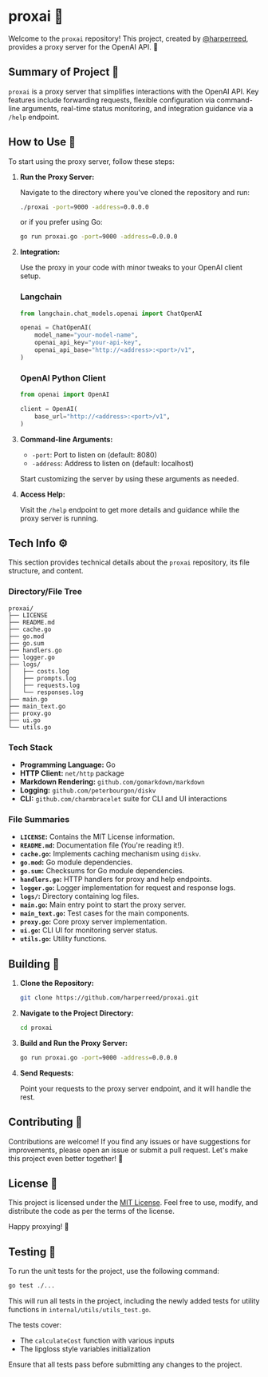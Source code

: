 # proxai 🐨

Welcome to the `proxai` repository! This project, created by [@harperreed](https://github.com/harperreed), provides a proxy server for the OpenAI API. 🚀

## Summary of Project 📜

`proxai` is a proxy server that simplifies interactions with the OpenAI API. Key features include forwarding requests, flexible configuration via command-line arguments, real-time status monitoring, and integration guidance via a `/help` endpoint.

## How to Use 🤖

To start using the proxy server, follow these steps:

1. **Run the Proxy Server:**

    Navigate to the directory where you've cloned the repository and run:

    ```sh
    ./proxai -port=9000 -address=0.0.0.0
    ```

    or if you prefer using Go:

    ```sh
    go run proxai.go -port=9000 -address=0.0.0.0
    ```

2. **Integration:**

   Use the proxy in your code with minor tweaks to your OpenAI client setup.

    ### Langchain

    ```python
    from langchain.chat_models.openai import ChatOpenAI

    openai = ChatOpenAI(
        model_name="your-model-name",
        openai_api_key="your-api-key",
        openai_api_base="http://<address>:<port>/v1",
    )
    ```

    ### OpenAI Python Client

    ```python
    from openai import OpenAI

    client = OpenAI(
        base_url="http://<address>:<port>/v1",
    )
    ```

3. **Command-line Arguments:**

    - `-port`: Port to listen on (default: 8080)
    - `-address`: Address to listen on (default: localhost)

    Start customizing the server by using these arguments as needed.

4. **Access Help:**

   Visit the `/help` endpoint to get more details and guidance while the proxy server is running.

## Tech Info ⚙️

This section provides technical details about the `proxai` repository, its file structure, and content.

### Directory/File Tree

```
proxai/
├── LICENSE
├── README.md
├── cache.go
├── go.mod
├── go.sum
├── handlers.go
├── logger.go
├── logs/
│   ├── costs.log
│   ├── prompts.log
│   ├── requests.log
│   └── responses.log
├── main.go
├── main_text.go
├── proxy.go
├── ui.go
└── utils.go
```

### Tech Stack

- **Programming Language:** Go
- **HTTP Client:** `net/http` package
- **Markdown Rendering:** `github.com/gomarkdown/markdown`
- **Logging:** `github.com/peterbourgon/diskv`
- **CLI:** `github.com/charmbracelet` suite for CLI and UI interactions

### File Summaries

- **`LICENSE`:** Contains the MIT License information.
- **`README.md`:** Documentation file (You're reading it!).
- **`cache.go`:** Implements caching mechanism using `diskv`.
- **`go.mod`:** Go module dependencies.
- **`go.sum`:** Checksums for Go module dependencies.
- **`handlers.go`:** HTTP handlers for proxy and help endpoints.
- **`logger.go`:** Logger implementation for request and response logs.
- **`logs/`:** Directory containing log files.
- **`main.go`:** Main entry point to start the proxy server.
- **`main_text.go`:** Test cases for the main components.
- **`proxy.go`:** Core proxy server implementation.
- **`ui.go`:** CLI UI for monitoring server status.
- **`utils.go`:** Utility functions.

## Building 🚀

1. **Clone the Repository:**

    ```sh
    git clone https://github.com/harperreed/proxai.git
    ```

2. **Navigate to the Project Directory:**

    ```sh
    cd proxai
    ```

3. **Build and Run the Proxy Server:**

    ```sh
    go run proxai.go -port=9000 -address=0.0.0.0
    ```

4. **Send Requests:**

    Point your requests to the proxy server endpoint, and it will handle the rest.

## Contributing 🤝

Contributions are welcome! If you find any issues or have suggestions for improvements, please open an issue or submit a pull request. Let's make this project even better together! 💪

## License 📜

This project is licensed under the [MIT License](https://github.com/harperreed/proxai/blob/main/LICENSE). Feel free to use, modify, and distribute the code as per the terms of the license.

Happy proxying! 🎉

## Testing 🧪

To run the unit tests for the project, use the following command:

```sh
go test ./...
```

This will run all tests in the project, including the newly added tests for utility functions in `internal/utils/utils_test.go`.

The tests cover:
- The `calculateCost` function with various inputs
- The lipgloss style variables initialization

Ensure that all tests pass before submitting any changes to the project.
